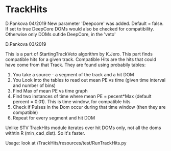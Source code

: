 # TrackHits
D.Pankova 04/2019
New parameter 'Deepcore' was added. Default = false.
If set to true DeepCore DOMs would also be checked for compatibility.
Otherwise only DOMs outide DeepCore, in the 'veto'

D.Pankova 03/2019

This is a part of StartingTrackVeto algorithm by K.Jero.
This part finds compatible hits for a given track.
Compatible Hits are the hits that could have come from that Track.
They are found using probabily tables:
1) You take a source - a segment of the track and a hit DOM
2) You Look into the tables to read out mean PE vs time 
   (given time interval and number of bins)
3) Find Max of mean PE vs time graph
4) Find two instances of time where mean PE = pecent*Max (default percent = 0.01). 
   This is time window, for compatible hits
5) Check if Pulses in the Dom occur during that time window 
   (then they are compatible)
6) Repeat for every segment and hit DOM

Unlike STV TrackHits module iterates over hit DOMs only, 
not all the doms withtin R (min_cad_dist). So it's faster.

Usage: look at /TrackHits/resources/test/RunTrackHits.py
